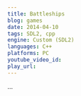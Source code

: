 ```yaml
---
title: Battleships
blog: games
date: 2014-04-10
tags: SDL2, cpp
engine: Custom (SDL2)
languages: C++
platforms: PC
youtube_video_id:
play_url:
---
```

...
